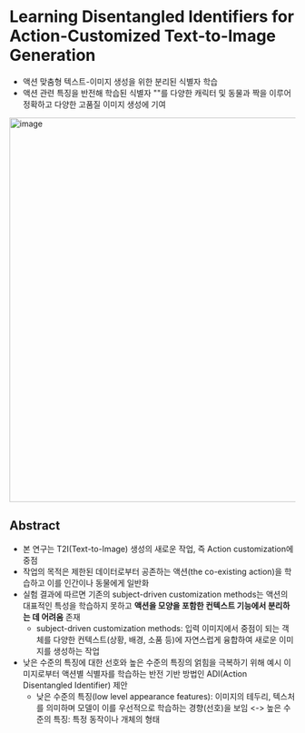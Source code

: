# Learning Disentangled Identifiers for Action-Customized Text-to-Image Generation

- 액션 맞춤형 텍스트-이미지 생성을 위한 분리된 식별자 학습
- 액션 관련 특징을 반전해 학습된 식별자 "<A>"를 다양한 캐릭터 및 동물과 짝을 이루어 정확하고 다양한 고품질 이미지 생성에 기여

<img width="677" alt="image" src="https://github.com/chaemino/Papers/assets/107089629/9f28bb0d-5c92-4f68-8737-4b3dae903951">

## Abstract

- 본 연구는 T2I(Text-to-Image) 생성의 새로운 작업, 즉 Action customization에 중점
- 작업의 목적은 제한된 데이터로부터 공존하는 액션(the co-existing action)을 학습하고 이를 인간이나 동물에게 일반화
- 실험 결과에 따르면 기존의 subject-driven customization methods는 액션의 대표적인 특성을 학습하지 못하고 **액션을 모양을 포함한 컨텍스트 기능에서 분리하는 데 어려움** 존재
  - subject-driven customization methods: 입력 이미지에서 중점이 되는 객체를 다양한 컨텍스트(상황, 배경, 소품 등)에 자연스럽게 융합하여 새로운 이미지를 생성하는 작업
- 낮은 수준의 특징에 대한 선호와 높은 수준의 특징의 얽힘을 극복하기 위해 예시 이미지로부터 액션별 식별자를 학습하는 반전 기반 방법인 ADI(Action Disentangled Identifier) 제안
  - 낮은 수준의 특징(low level appearance features): 이미지의 테두리, 텍스처를 의미하며 모델이 이를 우선적으로 학습하는 경향(선호)을 보임
    <-> 높은 수준의 특징: 특정 동작이나 개체의 형태

